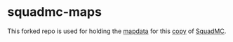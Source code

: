 # squadmc-maps 

This forked repo is used for holding the [mapdata](http://47.96.92.77:29002) for this [copy](http://squadmc.forecon.club/) of [SquadMC](https://github.com/Endebert/squadmc).
